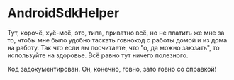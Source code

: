 # AndroidSdkHelper
Тут, корочё, хуё-моё, это, типа, приватно всё, но не платить же мне за то, чтобы мне было удобно таскать говнокод с работы домой и из дома на работу. Так что если вы посчитаете, что "о, да можно заюзать", то используйте на здоровье. Всё равно тут ничего полезного.

Код задокументирован. Он, конечно, говно, зато говно со справкой!